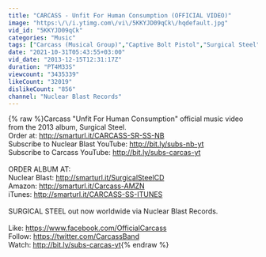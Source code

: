 ```yaml
---
title: "CARCASS - Unfit For Human Consumption (OFFICIAL VIDEO)"
image: "https:\/\/i.ytimg.com\/vi\/5KKYJD09qCk\/hqdefault.jpg"
vid_id: "5KKYJD09qCk"
categories: "Music"
tags: ["Carcass (Musical Group)","Captive Bolt Pistol","Surgical Steel"]
date: "2021-10-31T05:43:55+03:00"
vid_date: "2013-12-15T12:31:17Z"
duration: "PT4M33S"
viewcount: "3435339"
likeCount: "32019"
dislikeCount: "856"
channel: "Nuclear Blast Records"
---
```

{% raw %}Carcass &quot;Unfit For Human Consumption&quot; official music video from the 2013 album, Surgical Steel.<br />Order at: <a rel="nofollow" target="blank" href="http://smarturl.it/CARCASS-SR-SS-NB">http://smarturl.it/CARCASS-SR-SS-NB</a><br />Subscribe to Nuclear Blast YouTube: <a rel="nofollow" target="blank" href="http://bit.ly/subs-nb-yt">http://bit.ly/subs-nb-yt</a><br />Subscribe to Carcass YouTube: <a rel="nofollow" target="blank" href="http://bit.ly/subs-carcas-yt">http://bit.ly/subs-carcas-yt</a><br /><br />ORDER ALBUM AT:<br />Nuclear Blast: <a rel="nofollow" target="blank" href="http://smarturl.it/SurgicalSteelCD">http://smarturl.it/SurgicalSteelCD</a><br />Amazon: <a rel="nofollow" target="blank" href="http://smarturl.it/Carcass-AMZN">http://smarturl.it/Carcass-AMZN</a><br />iTunes: <a rel="nofollow" target="blank" href="http://smarturl.it/CARCASS-SS-ITUNES">http://smarturl.it/CARCASS-SS-ITUNES</a><br /><br />SURGICAL STEEL out now worldwide via Nuclear Blast Records.<br /><br />Like: <a rel="nofollow" target="blank" href="https://www.facebook.com/OfficialCarcass">https://www.facebook.com/OfficialCarcass</a><br />Follow: <a rel="nofollow" target="blank" href="https://twitter.com/CarcassBand">https://twitter.com/CarcassBand</a><br />Watch: <a rel="nofollow" target="blank" href="http://bit.ly/subs-carcas-yt">http://bit.ly/subs-carcas-yt</a>{% endraw %}
